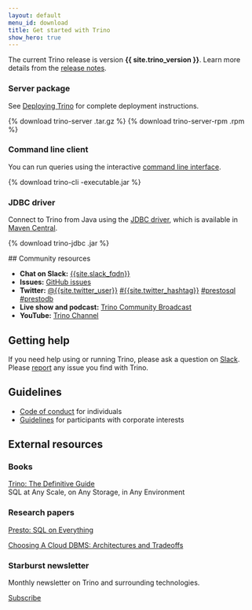 ```yaml
---
layout: default
menu_id: download
title: Get started with Trino
show_hero: true
---
```


<div class="container">
  <div class="row spacer-60">
    <div class="col-md-12 text-center">
       <p>The current Trino release is version <b>{{ site.trino_version }}</b>.
        Learn more details from the <a href="docs/current/release/release-{{ site.trino_version }}.html">
        release notes</a>.</p>
    </div>
  </div>
    <!-- Card deck -->
    <div class="card-deck spacer-30">
    <div class="card mb-4">
        <div class="card-body text-center">
            <h3 class="card-header-title mb-3">Server package</h3>
            <p class="card-text">See <a href="docs/current/installation/deployment.html">Deploying 
            Trino</a> for complete deployment instructions.</p>
            <!-- Download button -->
            {% download trino-server .tar.gz %}
            {% download trino-server-rpm .rpm %}
        </div>
    </div>
    <div class="card mb-4">
        <div class="card-body text-center">
            <h3 class="card-header-title mb-3">Command line client</h3>
            <p class="card-text">You can run queries using the interactive <a href="docs/current/installation/cli.html">
            command line interface</a>.</p>
            <!-- Download button -->
            {% download trino-cli -executable.jar %}
        </div>
    </div>
    <div class="card mb-4">
        <div class="card-body text-center">
            <h3 class="card-header-title mb-3">JDBC driver</h3>
            <p class="card-text">Connect to Trino from Java using the <a href="docs/current/installation/jdbc.html">
            JDBC driver</a>, which is available in
            <a href="https://search.maven.org/artifact/io.trino/trino-jdbc/{{ site.trino_version }}/jar">Maven Central</a>.</p>
            <!-- Download button -->
            {% download trino-jdbc .jar %}
        </div>
    </div>
    <!-- Card -->
    </div>
    <!-- Card deck -->
</div>


<div class="container spacer-60">

<a name="more"></a>

<div class="row spacer-60">
<div class="col-md-6">

<div markdown="1" class="leftcol widecol">
## Community resources

* **Chat on Slack:** [{{site.slack_fqdn}}](slack.html)
* **Issues:** [GitHub issues]({{site.github_repo_url}}/issues)
* **Twitter:**
  [@{{site.twitter_user}}](https://twitter.com/{{site.twitter_user}})
  [#{{site.twitter_hashtag}}](https://twitter.com/search?q=%23{{site.twitter_hashtag}})
  [#prestosql](https://twitter.com/search?q=%23prestosql)
  [#prestodb](https://twitter.com/search?q=%23prestodb)
* **Live show and podcast:** [Trino Community Broadcast](/broadcast/)
* **YouTube:** [Trino Channel](https://www.youtube.com/c/{{site.youtube_channel}})


</div>
</div>

<div class="col-md-6">
<div markdown="1" class="leftcol widecol">

## Getting help

If you need help using or running Trino, please ask a question on
[Slack](slack.html).
Please [report]({{site.github_repo_url}}/issues/new)
any issue you find with Trino.

## Guidelines

* [Code of conduct](individual-code-of-conduct.html) for individuals
* [Guidelines](guidelines-corporate.html) for participants with corporate interests

</div>
</div>


<div class="container">
  <div class="row spacer-60">
    <div class="col-md-12 text-center">
      <h2>External resources</h2>
    </div>
  </div>
  <div class="spacer-30"></div>
  <!-- Card deck -->
  <div class="card-deck spacer-30">
    <!-- Card -->
    <div class="card mb-4">
        <div class="card-body text-center">
          <h3 class="card-header-title mb-3">Books</h3>
            <p class="card-text"><a href="/trino-the-definitive-guide.html">Trino: The Definitive Guide</a><br />
            SQL at Any Scale, on Any Storage, in Any Environment</p>
        </div>
    </div>
    <div class="card mb-4">
        <div class="card-body text-center">
        <h3 class="card-header-title mb-3">Research papers</h3>
            <p class="card-text"><a href="paper.html">Presto: SQL on Everything</a></p>
            <p class="card-text"><a href="http://vldb.org/pvldb/vol12/p2170-tan.pdf">Choosing A Cloud DBMS: Architectures and Tradeoffs</a></p>
        </div>
    </div>
    <div class="card mb-4">
        <div class="card-body text-center">
          <h3 class="card-header-title mb-3">Starburst newsletter</h3>
            <p class="card-text">Monthly newsletter on Trino and surrounding technologies.</p>
            <p class="card-text"><a href="https://www.starburstdata.com/presto-newsletter/">Subscribe</a></p>
        </div>
    </div>
  </div>
</div>